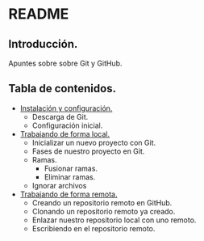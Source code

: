 # README

## Introducción.

Apuntes sobre sobre Git y GitHub.


## Tabla de contenidos.

- [Instalación y configuración.](git_install.md)
    - Descarga de Git.
    - Configuración inicial.
- [Trabajando de forma local.](git_local.md)
    - Inicializar un nuevo proyecto con Git.
    - Fases de nuestro proyecto en Git.
    - Ramas.
        - Fusionar ramas.
        - Eliminar ramas.
    - Ignorar archivos
- [Trabajando de forma remota.](git_remote.md)
    - Creando un repositorio remoto en GitHub.
    - Clonando un repositorio remoto ya creado.
    - Enlazar nuestro repositorio local con uno remoto.
    - Escribiendo en el repositorio remoto.
